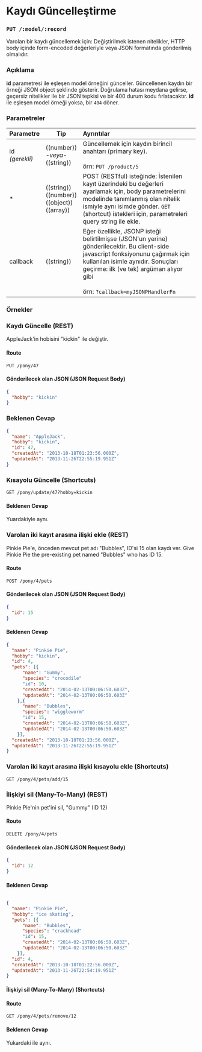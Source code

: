 # Kaydı Güncelleştirme

### `PUT /:model/:record`

Varolan bir kaydı güncellemek için: Değiştirilmek istenen nitelikler, HTTP body içinde form-encoded değerleriyle veya JSON formatında gönderilmiş olmalıdır. 

### Açıklama
**id** parametresi ile eşleşen model örneğini günceller. Güncellenen kaydın bir örneği JSON object şeklinde gösterir.
Doğrulama hatası meydana gelirse, geçersiz nitelikler ile bir JSON tepkisi ve bir 400 durum kodu fırlatacaktır.  **id** ile eşleşen model örneği yoksa, bir `404` döner.

### Parametreler

 Parametre                          | Tip                                                    | Ayrıntılar
 ---------------------------------- | ------------------------------------------------------- |:---------------------------------
 id<br/>*(gerekli)*                 | ((number))<br/>*-veya-*<br/>((string))                  | Güncellemek için kaydın birincil anahtarı (primary key).<br/><br/>örn: `PUT /product/5`
 *                                  | ((string))<br/>((number))<br/>((object))<br/>((array))  | POST (RESTful) isteğinde: İstenilen kayıt üzerindeki bu değerleri ayarlamak için, body parametrelerini modelinde tanımlanmış olan nitelik ismiyle aynı isimde gönder. `GET` (shortcut) istekleri için, parametreleri query string ile ekle.
 callback                           | ((string))                                              | Eğer özellikle, JSONP isteği belirtilmişse (JSON'un yerine) gönderilecektir. Bu client-side javascript fonksiyonunu çağırmak için kullanılan isimle aynıdır. Sonuçları geçirme: ilk (ve tek) argüman alıyor gibi<br/> <br/> örn: `?callback=myJSONPHandlerFn`

### Örnekler

### Kaydı Güncelle (REST)

AppleJack'in hobisini "kickin" ile değiştir.

#### Route
`PUT /pony/47`

#### Gönderilecek olan JSON (JSON Request Body)
```json
{
  "hobby": "kickin"
}
```

### Beklenen Cevap
```json
{
  "name": "AppleJack",
  "hobby": "kickin",
  "id": 47,
  "createdAt": "2013-10-18T01:23:56.000Z",
  "updatedAt": "2013-11-26T22:55:19.951Z"
}
```

### Kısayolu Güncelle (Shortcuts) 

`GET /pony/update/47?hobby=kickin`

#### Beklenen Cevap

Yuardakiyle aynı.

### Varolan iki kayıt arasına ilişki ekle (REST)

Pinkie Pie'e, önceden mevcut pet adı "Bubbles", ID'si 15 olan kaydı ver.
Give Pinkie Pie the pre-existing pet named "Bubbles" who has ID 15.

#### Route
`POST /pony/4/pets`

#### Gönderilecek olan JSON (JSON Request Body)
```json
{
  "id": 15
}
```

#### Beklenen Cevap
```json
{
  "name": "Pinkie Pie",
  "hobby": "kickin",
  "id": 4,
  "pets": [{
      "name": "Gummy",
      "species": "crocodile"
      "id": 10,
      "createdAt": "2014-02-13T00:06:50.603Z",
      "updatedAt": "2014-02-13T00:06:50.603Z"
    },{
      "name": "Bubbles",
      "species": "wiggleworm"
      "id": 15,
      "createdAt": "2014-02-13T00:06:50.603Z",
      "updatedAt": "2014-02-13T00:06:50.603Z"
    }],
  "createdAt": "2013-10-18T01:23:56.000Z",
  "updatedAt": "2013-11-26T22:55:19.951Z"
}
```

### Varolan iki kayıt arasına ilişki kısayolu ekle (Shortcuts)
`GET /pony/4/pets/add/15`

### İlişkiyi sil (Many-To-Many) (REST)

Pinkie Pie'nin pet'ini sil, "Gummy" (ID 12)

#### Route
`DELETE /pony/4/pets`

#### Gönderilecek olan JSON (JSON Request Body)
```json
{
  "id": 12
}
```

#### Beklenen Cevap
```json

{
  "name": "Pinkie Pie",
  "hobby": "ice skating",
  "pets": [{
      "name": "Bubbles",
      "species": "crackhead"
      "id": 15,
      "createdAt": "2014-02-13T00:06:50.603Z",
      "updatedAt": "2014-02-13T00:06:50.603Z"
    }],
  "id": 4,
  "createdAt": "2013-10-18T01:22:56.000Z",
  "updatedAt": "2013-11-26T22:54:19.951Z"
}

```

#### İlişkiyi sil (Many-To-Many) (Shortcuts)

#### Route

`GET /pony/4/pets/remove/12`

#### Beklenen Cevap

Yukardaki ile aynı.

<docmeta name="uniqueID" value="UpdateARecord421031">
<docmeta name="displayName" value="update">

